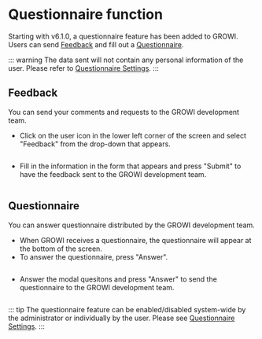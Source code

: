 # Questionnaire function

Starting with v6.1.0, a questionnaire feature has been added to GROWI. Users can send [Feedback](/en/guide/features/questionnaire.html#feedback) and fill out a [Questionnaire](/en/guide/features/questionnaire.html#questionnaire).


::: warning
The data sent will not contain any personal information of the user. Please refer to [Questionnaire Settings](/en/admin-guide/management-cookbook/app-settings.html#questionnaire-settings).
:::

## Feedback

You can send your comments and requests to the GROWI development team.

- Click on the user icon in the lower left corner of the screen and select "Feedback" from the drop-down that appears.

<img :src="$withBase('/assets/images/en/questionnaire_feedback.png')" alt="">

- Fill in the information in the form that appears and press "Submit" to have the feedback sent to the GROWI development team.

<img :src="$withBase('/assets/images/en/questionnaire_form.png')" alt="">

## Questionnaire

You can answer questionnaire distributed by the GROWI development team.

- When GROWI receives a questionnaire, the questionnaire will appear at the bottom of the screen.
- To answer the questionnaire, press "Answer".

<img :src="$withBase('/assets/images/questionnaire_cron.png')" alt="">

- Answer the modal quesitons and press "Answer" to send the questionnaire to the GROWI development team.

<img :src="$withBase('/assets/images/questionnaire_cron_form.png')" alt="">

::: tip
The questionnaire feature can be enabled/disabled system-wide by the administrator or individually by the user. Please see [Questionnaire Settings](/en/admin-guide/management-cookbook/app-settings.html#questionnaire-settings).
:::
